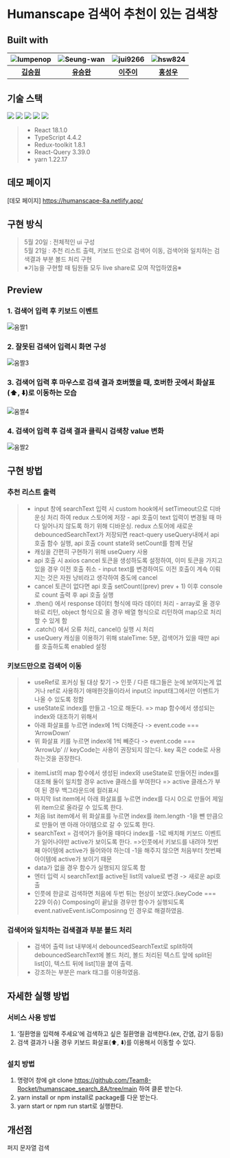 # Humanscape 검색어 추천이 있는 검색창

## Built with
|![lumpenop](https://avatars.githubusercontent.com/u/68418005?v=4)|![Seung-wan](https://avatars.githubusercontent.com/u/51105841?v=4)|![jui9266](https://avatars.githubusercontent.com/u/103873136?v=4)|![hsw824](https://avatars.githubusercontent.com/u/79175916?v=4)|
|:---:|:---:|:---:|:---:|
|[**김승원**](https://github.com/lumpenop)|[**유승완**](https://github.com/Seung-wan)|[**이주이**](https://github.com/jui9266)|[**홍성우**](https://github.com/hsw824)


## 기술 스택
<img src="https://img.shields.io/badge/React-61DAFB?style=for-the-badge&logo=React&logoColor=white"> <img src="https://img.shields.io/badge/TypeScript-007ACC?style=for-the-badge&logo=TypeScript&logoColor=white"> <img src="https://img.shields.io/badge/Redux-toolkit-7F42C3?style=for-the-badge&logo=Redux-toolkit&logoColor=white"> <img src="https://img.shields.io/badge/React-Query-007396?style=for-the-badge&logo=React-Query&logoColor=white"> <img src="https://img.shields.io/badge/yarn-2783B3?style=for-the-badge&logo=yarn&logoColor=white">

> * React 18.1.0
> * TypeScript 4.4.2
> * Redux-toolkit 1.8.1
> * React-Query 3.39.0
> * yarn 1.22.17

## 데모 페이지
[데모 페이지] https://humanscape-8a.netlify.app/

## 구현 방식
> 5월 20일 : 전체적인 ui 구성   
  5월 21일 : 추천 리스트 출력, 키보드 만으로 검색어 이동, 검색어와 일치하는 검색결과 부분 볼드 처리 구현   
  ※기능을 구현할 때 팀원들 모두 live share로 모여 작업하였음※


## Preview
### 1. 검색어 입력 후 키보드 이벤트
![움짤1](https://user-images.githubusercontent.com/79175916/169678465-ade34f0a-2a53-48ca-878a-8e6edd7612f0.gif)
### 2. 잘못된 검색어 입력시 화면 구성
![움짤3](https://user-images.githubusercontent.com/79175916/169678508-c2749e4a-3e8b-42b5-a48a-2e988d63cfdb.gif)
### 3. 검색어 입력 후 마우스로 검색 결과 호버했을 때,  호버한 곳에서 화살표(⬆️, ⬇️)로 이동하는 모습
![움짤4](https://user-images.githubusercontent.com/79175916/169678541-64609fb8-78d3-439b-99fd-e718d69aaadf.gif)
### 4. 검색어 입력 후 검색 결과 클릭시 검색창 value 변화
![움짤2](https://user-images.githubusercontent.com/79175916/169678553-87e0cf9e-e4c4-4599-a221-5f235e99d386.gif)

## 구현 방법
### 추천 리스트 출력
> * input 창에 searchText 입력 시 custom hook에서 setTimeout으로 디바운싱 처리 하여 redux 스토어에 저장 - api 호출이 text 입력이 변경될 때 마다 일어나지 않도록 하기 위해 디바운싱. 
redux 스토어에 새로운 debouncedSearchText가 저장되면 react-query useQuery내에서 api 호출 함수 실행, api 호출 count state와 setCount를 함께 전달
> * 캐싱을 간편히 구현하기 위해 useQuery 사용
> * api 호출 시 axios cancel 토큰을 생성하도록 설정하여, 이미 토큰을 가지고 있을 경우 이전 호출 취소 - input text를 변경하여도 이전 호출이 계속 이뤄지는 것은 자원 낭비라고 생각하여 중도에 cancel 
> * cancel 토큰이 없다면 api 호출 setCount((prev) prev + 1) 이후 console로 count 출력 후 api 호출 실행
> * .then() 에서 response 데이터 형식에 따라 데이터 처리 - array로 올 경우 바로 리턴, object 형식으로 올 경우 배열 형식으로 리턴하여 map으로 처리할 수 있게 함
> * .catch() 에서 오류 처리, cancel() 실행 시 처리
> * useQuery 캐싱을 이용하기 위해 staleTime: 5분, 검색어가 있을 때만 api를 호출하도록 enabled 설정 

### 키보드만으로 검색어 이동
> * useRef로 포커싱 될 대상 찾기 -> 인풋 / 다른 태그들은 눈에 보여지는게 없거나 ref로 사용하기 애매한것들이라서 input으 input태그에서만 이벤트가 나올 수 있도록 정함
> * useState로 index를 만들고 -1으로 해둔다. => map 함수에서 생성되는 index와 대조하기 위해서
> * 아래 화살표를 누르면 index에 1씩 더해준다 -> event.code === ‘ArrowDown’
> * 위 화살표 키를 누르면 index에 1씩 빼준다 -> event.code === ‘ArrowUp’
// keyCode는 사용이 권장되지 않는다. key 혹은 code로 사용하는것을 권장한다.

> * itemList의 map 함수에서 생성된 index와 useState로 만들어진 index를 대조해 둘이 일치할 경우 active 클래스를 부여한다 => active 클래스가 부여 된 경우 백그라운드에 컬러표시
> * 마지막 list item에서 아래 화살표를 누르면 index를 다시 0으로 만들어 제일 위 item으로 올라갈 수 있도록 한다.
> * 처음 list item에서 위 화살표를 누르면 index를 item.length -1을 뺀 만큼으로 만들어 맨 아래 아이템으로 갈 수 있도록 한다.
> * searchText = 검색어가 들어올 때마다 index를 -1로 배치해 키보드 이벤트가 일어나야만 active가 보이도록 한다. =>인풋에서 키보드를 내려야 첫번째 아이템에 active가 들어와야 하는데 -1을 해주지 않으면 처음부터 첫번째 아이템에 active가 보이기 때문
> * data가 없을 경우 함수가 실행되지 않도록 함
> * 엔터 입력 시 searchText를 active된 list의 value로 변경 -> 새로운 api호출
> * 인풋에 한글로 검색하면 처음에 두번 튀는 현상이 보였다.(keyCode === 229 이슈) Composing이 끝났을 경우만 함수가 실행되도록 event.nativeEvent.isComposinng 인 경우로 해결하였음.


### 검색어와 일치하는 검색결과 부분 볼드 처리
> * 검색어 출력 list 내부에서 debouncedSearchText로 split하여 debouncedSearchText에 볼드 처리, 볼드 처리된 텍스트 앞에 split된 list[0], 텍스트 뒤에 list[1]을 붙여 출력.
> * 강조하는 부분은 mark 태그를 이용하였음.



## 자세한 실행 방법
### 서비스 사용 방법
1. ‘질환명을 입력해 주세요’에 검색하고 싶은 질환명을 검색한다.(ex, 간염, 감기 등등)
2. 검색 결과가 나올 경우 키보드 화살표(⬆️, ⬇️)를 이용해서 이동할 수 있다.

### 설치 방법
1. 명령어 창에 git clone https://github.com/Team8-Rocket/humanscape_search_8A/tree/main 하여 클론 받는다.
2. yarn install or npm install로 package를 다운 받는다.
3. yarn start or npm run start로 실행한다.

## 개선점 
퍼지 문자열 검색
